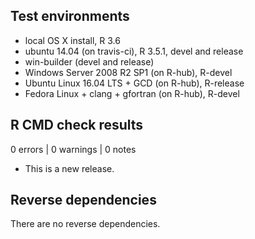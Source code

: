 ## Test environments
* local OS X install, R 3.6
* ubuntu 14.04 (on travis-ci),  R 3.5.1, devel and release
* win-builder (devel and release)
* Windows Server 2008 R2 SP1 (on R-hub), R-devel
* Ubuntu Linux 16.04 LTS + GCD (on R-hub), R-release
* Fedora Linux + clang + gfortran (on R-hub), R-devel

## R CMD check results

0 errors | 0 warnings | 0 notes

* This is a new release.

## Reverse dependencies

There are no reverse dependencies.
